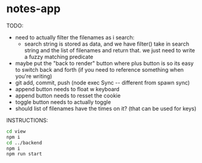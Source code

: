 # notes-app

TODO:
- need to actually filter the filenames as i search:
    - search string is stored as data, and we have filter() take in search string and the list of filenames and return that. we just need to write a fuzzy matching predicate
- maybe put the "back to render" button where plus button is so its easy to switch back and forth (if you need to reference something when you're writing)
- git add, commit, push (node exec Sync -- different from spawn sync)
- append button needs to float w keyboard
- append button needs to resset the cookie
- toggle button needs to actually toggle
- should list of filenames have the times on it? (that can be used for keys)

INSTRUCTIONS:
```bash
cd view
npm i
cd ../backend
npm i
npm run start
```